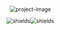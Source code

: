 <p align="center"><img src="https://socialify.git.ci/E5AT/DZI?description=1&font=Source%20Code%20Pro&language=1&name=1&owner=1&pattern=Formal%20Invitation&theme=Dark" alt="project-image"></p>

<p align="center"><img src="https://img.shields.io/github/last-commit/E5AT/DZI" alt="shields"><img src="https://img.shields.io/github/repo-size/E5AT/DZI" alt="shields"></p>
